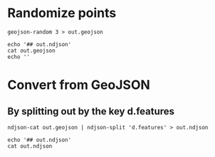 # Randomize points

```{bash}
geojson-random 3 > out.geojson

echo '## out.ndjson'
cat out.geojson
echo ''

```

# Convert from GeoJSON
## By splitting out by the key d.features

```{bash}
ndjson-cat out.geojson | ndjson-split 'd.features' > out.ndjson

echo '## out.ndjson'
cat out.ndjson
```
